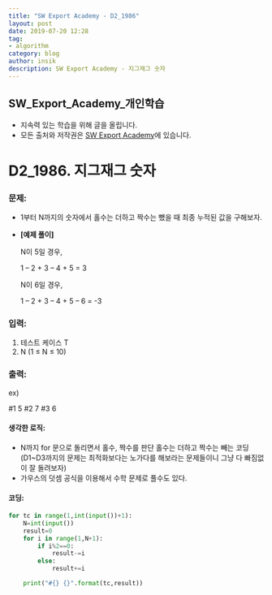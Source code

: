 ```yaml
---
title: "SW Export Academy - D2_1986"
layout: post
date: 2019-07-20 12:28
tag:
- algorithm
category: blog
author: insik
description: SW Export Academy - 지그재그 숫자
---
```


## SW_Export_Academy_개인학습

- 지속력 있는 학습을 위해 글을 올립니다.
- 모든 출처와 저작권은 [SW Export Academy][출처]에 있습니다.



# D2_1986. 지그재그 숫자

### 문제:

- 1부터 N까지의 숫자에서 홀수는 더하고 짝수는 뺐을 때 최종 누적된 값을 구해보자.

- **[예제 풀이]**

  N이 5일 경우,

  1 – 2 + 3 – 4 + 5 = 3

  N이 6일 경우,

  1 – 2 + 3 – 4 + 5 – 6 = -3  

### 입력:

1. 테스트 케이스 T
2. N (1 ≤ N ≤ 10)

### 출력:

ex)

#1 5
#2 7
#3 6



#### 생각한 로직:

- N까지 for 문으로 돌리면서 홀수, 짝수를 판단 홀수는 더하고 짝수는 빼는 코딩 (D1~D3까지의 문제는 최적화보다는 노가다를 해보라는 문제들이니 그냥 다 빠짐없이 잘 돌려보자)
- 가우스의 덧셈 공식을 이용해서 수학 문제로 풀수도 있다.



#### 코딩:

```python
for tc in range(1,int(input())+1):
    N=int(input())
    result=0
    for i in range(1,N+1):
        if i%2==0:
            result-=i
        else:
            result+=i

    print("#{} {}".format(tc,result))
```



[출처]: https://www.swexpertacademy.com/